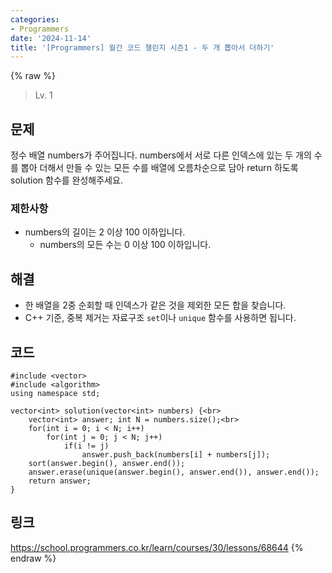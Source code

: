 ```yaml
---
categories:
- Programmers
date: '2024-11-14'
title: '[Programmers] 월간 코드 챌린지 시즌1 - 두 개 뽑아서 더하기'
---
```


{% raw %}
> Lv. 1<br>

## 문제
정수 배열 numbers가 주어집니다. numbers에서 서로 다른 인덱스에 있는 두 개의 수를 뽑아 더해서 만들 수 있는 모든 수를 배열에 오름차순으로 담아 return 하도록 solution 함수를 완성해주세요.

### 제한사항
-   numbers의 길이는 2 이상 100 이하입니다.
    -   numbers의 모든 수는 0 이상 100 이하입니다.

## 해결
- 한 배열을 2중 순회할 때 인덱스가 같은 것을 제외한 모든 합을 찾습니다.
- C++ 기준, 중복 제거는 자료구조 `set`이나 `unique` 함수를 사용하면 됩니다.

## 코드
```
#include <vector>
#include <algorithm>
using namespace std;

vector<int> solution(vector<int> numbers) {<br>
    vector<int> answer; int N = numbers.size();<br>
    for(int i = 0; i < N; i++)
        for(int j = 0; j < N; j++)
            if(i != j)
                answer.push_back(numbers[i] + numbers[j]);
    sort(answer.begin(), answer.end());
    answer.erase(unique(answer.begin(), answer.end()), answer.end());
    return answer;
}
```

## 링크
https://school.programmers.co.kr/learn/courses/30/lessons/68644
{% endraw %}